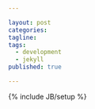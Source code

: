 ```yaml
---

layout: post
categories:
tagline:
tags: 
  - development
  - jekyll
published: true

---
```


{% include JB/setup %}
